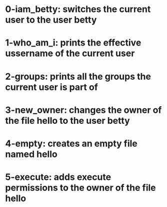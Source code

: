 # 0-iam_betty: switches the current user to the user betty
# 1-who_am_i: prints the effective ussername of the current user
# 2-groups: prints all the groups the current user is part of
# 3-new_owner: changes the owner of the file hello to the user betty
# 4-empty: creates an empty file named hello
# 5-execute: adds execute permissions to the owner of the file hello

